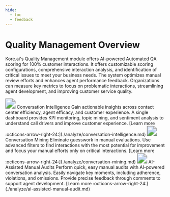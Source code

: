 ```yaml
---
hide:
  - toc
  - feedback
---
```

# Quality Management Overview

Kore.ai's Quality Management module offers AI-powered Automated QA scoring for 100% customer interactions. It offers customizable scoring configurations, comprehensive interaction analysis, and identification of critical issues to meet your business needs. The system optimizes manual review efforts and enhances agent performance feedback. Organizations can measure key metrics to focus on problematic interactions, streamlining agent development, and improving customer service quality.

<kr-grid type="g2">
    <kr-grid-item>
        <img src="../images/conversational-intelligence.svg" style="zoom:200%;"></img>
        <kr-grid-title>Conversation Intelligence</kr-grid-title>
        <kr-grid-desc>Gain actionable insights across contact center efficiency, agent efficacy, and customer experience. A single dashboard provides KPI monitoring, topic mining, and sentiment analysis to understand call drivers and improve customer experience.</kr-grid-desc>
        [Learn more :octicons-arrow-right-24:](./analyze/conversation-intelligence.md)
    </kr-grid-item>
    <kr-grid-item>
        <img src="../images/conversation-mining.svg" style="zoom:200%;"></img>
        <kr-grid-title>Conversation Mining</kr-grid-title>
        <kr-grid-desc>Eliminate guesswork in manual evaluations. Use advanced filters to find interactions with the most potential for improvement and focus your manual efforts only on critical interactions.</kr-grid-desc>
        [Learn more :octicons-arrow-right-24:](./analyze/conversation-mining.md)
    </kr-grid-item>
    <kr-grid-item>
        <img src="../images/ai-assistance.svg" style="zoom:200%;"></img>
        <kr-grid-title>AI-Assisted Manual Audits</kr-grid-title>
        <kr-grid-desc>Perform quick, easy manual audits with AI-powered conversation analysis. Easily navigate key moments, including adherence, violations, and omissions. Provide precise feedback through comments to support agent development.</kr-grid-desc>
        [Learn more :octicons-arrow-right-24:](./analyze/ai-assisted-manual-audit.md)
    </kr-grid-item>
</kr-grid>